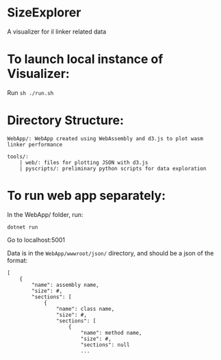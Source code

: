# SizeExplorer

A visualizer for il linker related data

# To launch local instance of Visualizer:
Run `sh ./run.sh`

# Directory Structure:
```
WebApp/: WebApp created using WebAssembly and d3.js to plot wasm linker performance

tools/:
    | web/: files for plotting JSON with d3.js
    | pyscripts/: preliminary python scripts for data exploration
```

# To run web app separately:
In the WebApp/ folder, run:

`dotnet run`

Go to localhost:5001

Data is in the `WebApp/wwwroot/json/` directory, and should be a json of the format:

```
[
    {
        "name": assembly name,
        "size": #,
        "sections": [
            {
                "name": class name,
                "size": #,
                "sections": [
                    {
                        "name": method name,
                        "size": #,
                        "sections": null
                        ...
```

